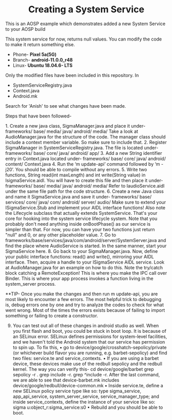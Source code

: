 <h1 align="center"> Creating a System Service </h1>

<p> This is an AOSP example which demonstrates added a new System Service to your AOSP build </p>
<p> This system service for now, returns null values. You can modify the code to make it return something else. </p>

- Phone- **Pixel 5a(5G)**
- Branch- **android-11.0.0_r48**
- Linux- **Ubuntu 18.04.6- LTS**

Only the modified files have been included in this repository. In
- SystemServiceRegistry.java
- Context.java
- Android.mk
<p>Search for 'Anish' to see what changes have been made. </p>

<p>Steps that have been followed-</p>
    1. Create a new java class, SigmaManager.java and place it under- 
       frameworks/ base/ media/ java/ android/ media/ 
       Take a look at AudioManager.java for the structure of the code. The manager class should include a context member variable. So make sure to include that.
    2. Register SigmaManager in SystemServiceRegistry.java.
       The file is located under-
       frameworks/ base/ core/ java/ android/ app/
    3. Add a new String identifier entry in Context.java located under-
       frameworks/ base/ core/ java/ android/ content/ Context.java
    4. Run the ‘m update-api’ command followed by ‘m -j20’. You should be able to compile without any errors.
    5. Write two functions, String read(int maxLength) and int write(String value) in IsigmaService.aidl. You will have to create this file and then place it under-
       frameworks/ base/ media/ java/ android/ media/ 
       Refer to IaudioService.aidl under the same file path for the code structure. 
    6. Create a new Java class and name it SigmaService.java and save it under-
       frameworks/ base/ services/ core/ java/ com/ android/ server/ audio/
       Make sure to extend your ISigmaService.Stub and implement your
       AIDL interface functions! Also note the Lifecycle subclass that actually extends SystemService.
       That's your core for hooking into the system service lifecycle system. Note that you probably
       don't need anything inside onBootPhase() as our service is simpler than that. For now, you can have your two functions just return "null" and 0, or any other placeholder
       value.
    7. Go to frameworks/base/services/java/com/android/server/SystemServer.java and
       find the place where AudioService is started. In the same manner, start your SigmaService here.
    8. Go back to your SigmaManager.java. Now, define your public interface functions: read()
       and write(), mirroring your AIDL interface. Then, acquire a handle to your ISigmaService AIDL
       service. Look at AudioManager.java for an example on how to do this. Note the try/catch block catching a RemoteException! This is where you make the IPC call over Binder. This is where
       your app process invokes a function living in the system_server process.

**TIP- Once you make the changes and then run m update-api, you are most likely to encounter a few errors. The most helpful trick to debugging is, debug errors one by one and try to analyze the codes to check for what went wrong. Most of the times the errors exists because of failing to import something or failing to create a constructor.

  9.  You can test out all of these changes in android studio as well.
When you first flash and boot, you could be stuck in boot loop. It is because of an SELinux error.  SELinux defines permissions for system-level facilities, and we haven't told the Android system that our service has permission to spin up.  To fix this,
    • go to device/google/crosshatch-sepolicy/private (or whichever build flavor you are
      running, e.g. barbet-sepolicy) and find two files: service.te and service_contexts.
    • If you are using a barbet device, these devices make use of the redbull sepolicy and the redbull kernel. The way you can verify this-
      cd device/google/barbet
	grep sepolicy -r .
	grep include -r.
	grep ^include -r.
	After the last command, we are able to see that device-barbet.mk includes 	device/google/redbull/device-common.mk
    • Inside service.te, define a new SELinux policy service type like so:
      type sigma_service, app_api_service, system_server_service, service_manager_type;
      and inside service_contexts, define the instance of your service like so:
      sigma  			u:object_r:sigma_service:s0
    • Rebuild and you should be able to boot.


